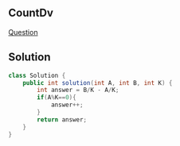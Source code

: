 ## CountDv
[Question](https://codility.com/programmers/lessons/5-prefix_sums/count_div/)

## Solution
```java
class Solution {
    public int solution(int A, int B, int K) {
        int answer = B/K - A/K;
        if(A%K==0){
            answer++;
        }
        return answer;
    }
}
```
